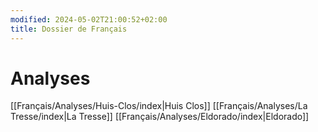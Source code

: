 ```yaml
---
modified: 2024-05-02T21:00:52+02:00
title: Dossier de Français
---
```

# Analyses

[[Français/Analyses/Huis-Clos/index|Huis Clos]]
[[Français/Analyses/La Tresse/index|La Tresse]]
[[Français/Analyses/Eldorado/index|Eldorado]]
